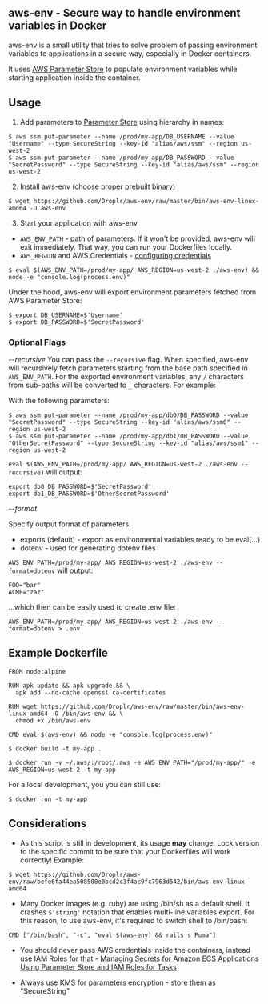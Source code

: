 aws-env - Secure way to handle environment variables in Docker
------------------------

aws-env is a small utility that tries to solve problem of passing environment variables to applications in a secure way, especially in Docker containers.

It uses [AWS Parameter Store](https://aws.amazon.com/ec2/systems-manager/parameter-store/) to populate environment variables while starting application inside the container.

## Usage

1. Add parameters to [Parameter Store](https://console.aws.amazon.com/ec2/v2/home#Parameters:) using hierarchy in names:
```
$ aws ssm put-parameter --name /prod/my-app/DB_USERNAME --value "Username" --type SecureString --key-id "alias/aws/ssm" --region us-west-2
$ aws ssm put-parameter --name /prod/my-app/DB_PASSWORD --value "SecretPassword" --type SecureString --key-id "alias/aws/ssm" --region us-west-2
```

2. Install aws-env (choose proper [prebuilt binary](https://github.com/Droplr/aws-env/tree/master/bin))
```
$ wget https://github.com/Droplr/aws-env/raw/master/bin/aws-env-linux-amd64 -O aws-env
```

3. Start your application with aws-env
 * `AWS_ENV_PATH` - path of parameters. If it won't be provided, aws-env will exit immediately. That way, you can run your Dockerfiles locally.
 * `AWS_REGION` and AWS Credentials - [configuring credentials](https://github.com/aws/aws-sdk-go#configuring-credentials)
```
$ eval $(AWS_ENV_PATH=/prod/my-app/ AWS_REGION=us-west-2 ./aws-env) && node -e "console.log(process.env)"
```


Under the hood, aws-env will export environment parameters fetched from AWS Parameter Store:

```
$ export DB_USERNAME=$'Username'
$ export DB_PASSWORD=$'SecretPassword'
```

### Optional Flags

*--recursive*
You can pass the `--recursive` flag.  When specified, aws-env will recursively fetch parameters starting from the base path specified in
`AWS_ENV_PATH`.  For the exported environment variables, any `/` characters from sub-paths will be converted to `_` characters.  For example:

With the following parameters:
```
$ aws ssm put-parameter --name /prod/my-app/db0/DB_PASSWORD --value "SecretPassword" --type SecureString --key-id "alias/aws/ssm0" --region us-west-2
$ aws ssm put-parameter --name /prod/my-app/db1/DB_PASSWORD --value "OtherSecretPassword" --type SecureString --key-id "alias/aws/ssm1" --region us-west-2
```

`eval $(AWS_ENV_PATH=/prod/my-app/ AWS_REGION=us-west-2 ./aws-env --recursive)` will output:
```
export db0_DB_PASSWORD=$'SecretPassword'
export db1_DB_PASSWORD=$'OtherSecretPassword'
```

*--format*

Specify output format of parameters.

* exports (default) - export as environmental variables ready to be eval(...)
* dotenv - used for generating dotenv files

`AWS_ENV_PATH=/prod/my-app/ AWS_REGION=us-west-2 ./aws-env --format=dotenv` will output:
```
FOO="bar"
ACME="zaz"
```

...which then can be easily used to create .env file:

`AWS_ENV_PATH=/prod/my-app/ AWS_REGION=us-west-2 ./aws-env --format=dotenv > .env`

## Example Dockerfile

```
FROM node:alpine

RUN apk update && apk upgrade && \
  apk add --no-cache openssl ca-certificates

RUN wget https://github.com/Droplr/aws-env/raw/master/bin/aws-env-linux-amd64 -O /bin/aws-env && \
  chmod +x /bin/aws-env

CMD eval $(aws-env) && node -e "console.log(process.env)"
```

```
$ docker build -t my-app .

$ docker run -v ~/.aws/:/root/.aws -e AWS_ENV_PATH="/prod/my-app/" -e AWS_REGION=us-west-2 -t my-app
```

For a local development, you you can still use:

```
$ docker run -t my-app
```

## Considerations

* As this script is still in development, its usage **may** change. Lock version to the
  specific commit to be sure that your Dockerfiles will work correctly!
  Example:
```
$ wget https://github.com/Droplr/aws-env/raw/befe6fa44ea508508e0bcd2c3f4ac9fc7963d542/bin/aws-env-linux-amd64
```

* Many Docker images (e.g. ruby) are using /bin/sh as a default shell. It crashes `$'string'`
  notation that enables multi-line variables export. For this reason, to use aws-env, it's
  required to switch shell to /bin/bash:
```
CMD ["/bin/bash", "-c", "eval $(aws-env) && rails s Puma"]
```

* You should never pass AWS credentials inside the containers, instead use IAM Roles for that -
[Managing Secrets for Amazon ECS Applications Using Parameter Store and IAM Roles for Tasks](
https://aws.amazon.com/blogs/compute/managing-secrets-for-amazon-ecs-applications-using-parameter-store-and-iam-roles-for-tasks/)

* Always use KMS for parameters encryption - store them as "SecureString"
